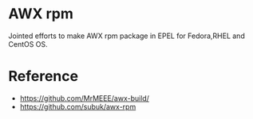 # AWX rpm
Jointed efforts to make AWX rpm package in EPEL for Fedora,RHEL and CentOS OS.
# Reference
* https://github.com/MrMEEE/awx-build/
* https://github.com/subuk/awx-rpm
